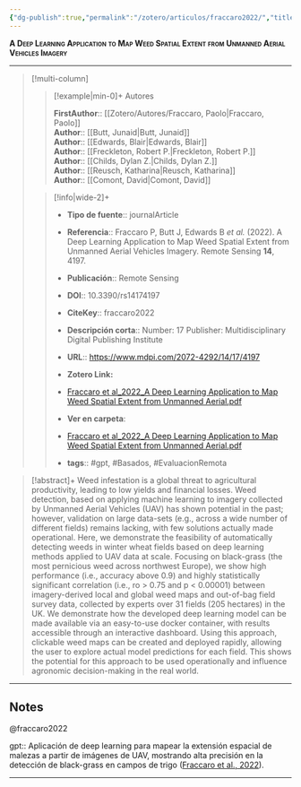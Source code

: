 ```yaml
---
{"dg-publish":true,"permalink":"/zotero/articulos/fraccaro2022/","title":"A Deep Learning Application to Map Weed Spatial Extent from Unmanned Aerial Vehicles Imagery","tags":["#zotero"]}
---
```



<span style="font-variant:small-caps; font-weight: bold;">A Deep Learning Application to Map Weed Spatial Extent from Unmanned Aerial Vehicles Imagery</span>

---


> [!multi-column]
>
>> [!example|min-0]+ Autores
>> 
>> **FirstAuthor**:: [[Zotero/Autores/Fraccaro, Paolo\|Fraccaro, Paolo]]  
>> **Author**:: [[Butt, Junaid\|Butt, Junaid]]  
>> **Author**:: [[Edwards, Blair\|Edwards, Blair]]  
>> **Author**:: [[Freckleton, Robert P.\|Freckleton, Robert P.]]  
>> **Author**:: [[Childs, Dylan Z.\|Childs, Dylan Z.]]  
>> **Author**:: [[Reusch, Katharina\|Reusch, Katharina]]  
>> **Author**:: [[Comont, David\|Comont, David]]  
 >
>
>> [!info|wide-2]+
>>
>> - **Tipo de fuente**:: journalArticle
>> - **Referencia**:: Fraccaro P, Butt J, Edwards B _et al._ (2022). A Deep Learning Application to Map Weed Spatial Extent from Unmanned Aerial Vehicles Imagery. Remote Sensing **14**, 4197.
>> - **Publicación**:: Remote Sensing
>> - **DOI**:: 10.3390/rs14174197
>> - **CiteKey**:: fraccaro2022
>> - **Descripción corta**:: Number: 17
Publisher: Multidisciplinary Digital Publishing Institute
>> - **URL**:: https://www.mdpi.com/2072-4292/14/17/4197
>> - **Zotero Link:** 
>> - [Fraccaro et al_2022_A Deep Learning Application to Map Weed Spatial Extent from Unmanned Aerial.pdf](zotero://select/library/items/JDLZ99SJ)
>>
>> - **Ver en carpeta**: 
>> - [Fraccaro et al_2022_A Deep Learning Application to Map Weed Spatial Extent from Unmanned Aerial.pdf](file://J:\OneDrive\Articulos\Fraccaro%20et%20al_2022_A%20Deep%20Learning%20Application%20to%20Map%20Weed%20Spatial%20Extent%20from%20Unmanned%20Aerial.pdf)
>> - **tags**:: #gpt, #Basados, #EvaluacionRemota



> [!abstract]+ 
>Weed infestation is a global threat to agricultural productivity, leading to low yields and financial losses. Weed detection, based on applying machine learning to imagery collected by Unmanned Aerial Vehicles (UAV) has shown potential in the past; however, validation on large data-sets (e.g., across a wide number of different fields) remains lacking, with few solutions actually made operational. Here, we demonstrate the feasibility of automatically detecting weeds in winter wheat fields based on deep learning methods applied to UAV data at scale. Focusing on black-grass (the most pernicious weed across northwest Europe), we show high performance (i.e., accuracy above 0.9) and highly statistically significant correlation (i.e., ro > 0.75 and p < 0.00001) between imagery-derived local and global weed maps and out-of-bag field survey data, collected by experts over 31 fields (205 hectares) in the UK. We demonstrate how the developed deep learning model can be made available via an easy-to-use docker container, with results accessible through an interactive dashboard. Using this approach, clickable weed maps can be created and deployed rapidly, allowing the user to explore actual model predictions for each field. This shows the potential for this approach to be used operationally and influence agronomic decision-making in the real world.


--- 

## Notes

@fraccaro2022

gpt:: Aplicación de deep learning para mapear la extensión espacial de malezas a partir de imágenes de UAV, mostrando alta precisión en la detección de black-grass en campos de trigo ([Fraccaro et al., 2022](zotero://select/library/items/JEN3RVW9)).






---








